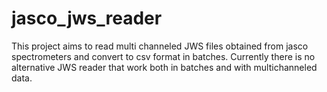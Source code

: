 # jasco_jws_reader
This project aims to read multi channeled JWS files obtained from jasco spectrometers and convert to csv format in batches. Currently there is no alternative JWS reader that work both in batches and with multichanneled data.

